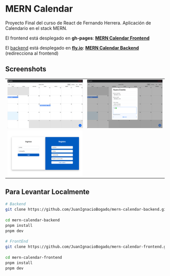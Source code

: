 # MERN Calendar

Proyecto Final del curso de React de Fernando Herrera. Aplicación de Calendario en el stack MERN.

El frontend está desplegado en **gh-pages**: [**MERN Calendar Frontend**](https://juanignaciobogado.github.io/mern-calendar-frontend)

El [backend](https://github.com/JuanIgnacioBogado/mern-calendar-backend) está desplegado en [**fly.io**](https://fly.io/): [**MERN Calendar Backend**](https://mern-calendar-backend.fly.dev/) (redirecciona al frontend)

## Screenshots
<table>
  <tr>
    <td><img src="public/screenshot-2.png"></td>
    <td><img src="public/screenshot-3.png"></td>
  </tr>
  <td><img src="public/screenshot-1.png"></td>
</table>

## Para Levantar Localmente

```bash
# Backend
git clone https://github.com/JuanIgnacioBogado/mern-calendar-backend.git

cd mern-calendar-backend
pnpm install
pnpm dev

# FrontEnd
git clone https://github.com/JuanIgnacioBogado/mern-calendar-frontend.git

cd mern-calendar-frontend
pnpm install
pnpm dev
```
